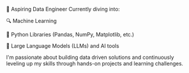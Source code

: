 🌟 Aspiring Data Engineer
Currently diving into:

🔍 Machine Learning

🐍 Python Libraries (Pandas, NumPy, Matplotlib, etc.)

🤖 Large Language Models (LLMs) and AI tools

I'm passionate about building data driven solutions and continuously leveling up my skills through hands-on projects and learning challenges.


<!---
Anujakhatri/Anujakhatri is a ✨ special ✨ repository because its `README.md` (this file) appears on your GitHub profile.
You can click the Preview link to take a look at your changes.
--->
